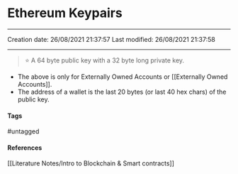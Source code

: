 # Ethereum Keypairs
---

Creation date: 26/08/2021 21:37:57
Last modified: 26/08/2021 21:37:58

---

> ⭐ A 64 byte public key with a 32 byte long private key.

- The above is only for Externally Owned Accounts or [[Externally Owned Accounts]].
- The address of a wallet is the last 20 bytes (or last 40 hex chars) of the public key.





#### Tags
#untagged


#### References
[[Literature Notes/Intro to Blockchain & Smart contracts]]




